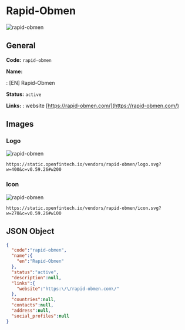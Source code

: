 
# Rapid-Obmen 
![rapid-obmen](https://static.openfintech.io/vendors/rapid-obmen/logo.svg?w=400&c=v0.59.26#w200)  

## General 
 
**Code:** `rapid-obmen` 
 
**Name:** 
 
:	[EN] Rapid-Obmen 
 
**Status:** `active` 
 
**Links:** 
: website [https://rapid-obmen.com/](https://rapid-obmen.com/) 
 

## Images 

### Logo 
 
![rapid-obmen](https://static.openfintech.io/vendors/rapid-obmen/logo.svg?w=400&c=v0.59.26#w200)  

```
https://static.openfintech.io/vendors/rapid-obmen/logo.svg?w=400&c=v0.59.26#w200
```  

### Icon 
 
![rapid-obmen](https://static.openfintech.io/vendors/rapid-obmen/icon.svg?w=278&c=v0.59.26#w100)  

```
https://static.openfintech.io/vendors/rapid-obmen/icon.svg?w=278&c=v0.59.26#w100
```  

## JSON Object 

```json
{
  "code":"rapid-obmen",
  "name":{
    "en":"Rapid-Obmen"
  },
  "status":"active",
  "description":null,
  "links":{
    "website":"https:\/\/rapid-obmen.com\/"
  },
  "countries":null,
  "contacts":null,
  "address":null,
  "social_profiles":null
}
```  

